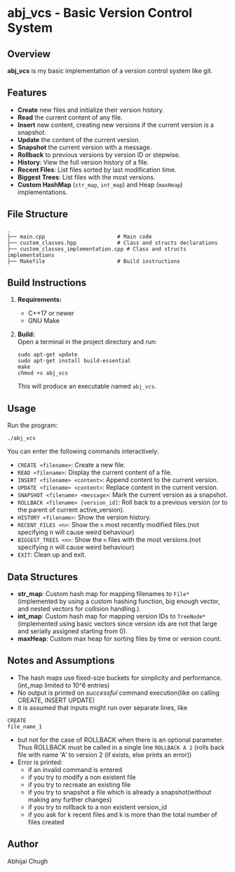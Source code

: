 # abj_vcs - Basic Version Control System

## Overview

**abj_vcs** is my basic implementation of a version control system like git. 

## Features

- **Create** new files and initialize their version history.
- **Read** the current content of any file.
- **Insert** new content, creating new versions if the current version is a snapshot.
- **Update** the content of the current version.
- **Snapshot** the current version with a message.
- **Rollback** to previous versions by version ID or stepwise.
- **History**: View the full version history of a file.
- **Recent Files**: List files sorted by last modification time.
- **Biggest Trees**: List files with the most versions.
- **Custom HashMap** (`str_map`, `int_map`) and Heap (`maxHeap`) implementations.

## File Structure

```
.
├── main.cpp                       # Main code
├── custom_classes.hpp             # Class and structs declarations
├── custom_classes_implementation.cpp # Class and structs implementations
├── Makefile                       # Build instructions
```

## Build Instructions

1. **Requirements:**  
   - C++17 or newer
   - GNU Make

2. **Build:**  
   Open a terminal in the project directory and run:
   ```
   sudo apt-get update
   sudo apt-get install build-essential
   make
   chmod +x abj_vcs
   ```
   This will produce an executable named `abj_vcs`.
   <!-- Run it with
   ```
   ./abj_vcs
   ``` -->

## Usage

Run the program:
```
./abj_vcs
```

You can enter the following commands interactively:

- `CREATE <filename>`: Create a new file.
- `READ <filename>`: Display the current content of a file.
- `INSERT <filename> <content>`: Append content to the current version.
- `UPDATE <filename> <content>`: Replace content in the current version.
- `SNAPSHOT <filename> <message>`: Mark the current version as a snapshot.
- `ROLLBACK <filename> [version_id]`: Roll back to a previous version (or to the parent of current active_version).
- `HISTORY <filename>`: Show the version history.
- `RECENT_FILES <n>`: Show the `n` most recently modified files.(not specifying n will cause weird behaviour)
- `BIGGEST_TREES <n>`: Show the `n` files with the most versions.(not specifying n will cause weird behaviour)
- `EXIT`: Clean up and exit.

## Data Structures

- **str_map**: Custom hash map for mapping filenames to `File*`(implemented by using a custom hashing function, big enough vector, and nested vectors for collision handling.).
- **int_map**: Custom hash map for mapping version IDs to `TreeNode*`(implemented using basic vectors since version ids are not that large and serially assigned starting from 0).
- **maxHeap**: Custom max heap for sorting files by time or version count.

## Notes and Assumptions

- The hash maps use fixed-size buckets for simplicity and performance.(int_map limited to 10^6 entries)
- No output is printed on *successful* command execution(like on calling CREATE, INSERT UPDATE)
- it is assumed that inputs might run over separate lines, like
```
CREATE
file_name_1
```
- but not for the case of ROLLBACK when there is an optional parameter. Thus ROLLBACK must be called in a single line
```ROLLBACK A 2``` (rolls back file with name 'A' to version 2 (if exists, else prints an error))
- Error is printed:
    - if an invalid command is entered
    - if you try to modify a non existent file
    - if you try to recreate an existing file
    - if you try to snapshot a file which is already a snapshot(without making any further changes)
    - if you try to rollback to a non existent version_id
    - if you ask for k recent files and k is more than the total number of files created

## Author

Abhijai Chugh
